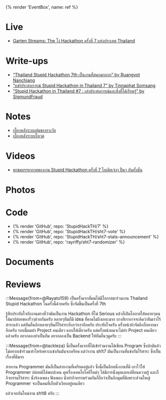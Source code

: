 {% render 'EventBox', name: ref %}

# Live

- [Garten Streams: The โง่ Hackathon ครั้งที่ 7 แห่งประเทศ Thailand](https://www.youtube.com/watch?v=VXBSWZPEHcM)

# Write-ups

- [“Thailand Stupid Hackathon 7th เป็นงานที่สนุกมากกก” by Ruangyot Nanchiang](https://web.facebook.com/Rayato160/posts/pfbid02ZDyh2mG3G7a81fvs31i9UKRnnxme6kJcqR3W5FdnQjKpKqUdi7tjYx5Lb7yTu3VTl)
- [“แชร์ประสบการณ์ Stupid Hackathon in Thailand 7” by Tinnaphat Somsang](https://tinarskii.medium.com/%E0%B9%81%E0%B8%8A%E0%B8%A3%E0%B9%8C%E0%B8%9B%E0%B8%A3%E0%B8%B0%E0%B8%AA%E0%B8%9A%E0%B8%81%E0%B8%B2%E0%B8%A3%E0%B8%93%E0%B9%8C-stupid-hackathon-in-thailand-7-cf240c8a44fb)
- [“Stupid Hackathon in Thailand #7 : เล่าประสบการณ์และสิ่งที่ได้เรียนรู้” by SigmundFraud](https://medium.com/@degeneratehomosapiens/stupid-hackathon-in-thailand-7-%E0%B9%80%E0%B8%A5%E0%B9%88%E0%B8%B2%E0%B8%9B%E0%B8%A3%E0%B8%B0%E0%B8%AA%E0%B8%9A%E0%B8%81%E0%B8%B2%E0%B8%A3%E0%B8%93%E0%B9%8C%E0%B9%81%E0%B8%A5%E0%B8%B0%E0%B8%AA%E0%B8%B4%E0%B9%88%E0%B8%87%E0%B8%97%E0%B8%B5%E0%B9%88%E0%B9%84%E0%B8%94%E0%B9%89%E0%B9%80%E0%B8%A3%E0%B8%B5%E0%B8%A2%E0%B8%99%E0%B8%A3%E0%B8%B9%E0%B9%89-fe89e76acd33)

# Notes

- [เบื้องหลังระบบสุ่มของรางวัล](https://web.facebook.com/rayriffy/posts/pfbid0AocbSpXibYMjiU1vBzeHDkE1hMygRY5cEF9Tydw1G5UGqNZykcpy1P7bJNVmJgWSl)
- [เบื้องหลังระบบโหวต](https://web.facebook.com/dtinth/posts/pfbid02g6Nn4rtn7X51F24ve55b62ceMyxvrHCryUYf6swJZfPYmRvmrMZuZeq2Ydj8LAApl)

# Videos

- [พาชมบรรยากาศของงาน Stupid Hackathon ครั้งที่ 7 ไอเดียเจ๋งๆ ปั่นๆ กันทั้งนั้น](https://youtu.be/N09H1Rbuf9g)

# Photos

# Code

- {% render 'GitHub', repo: 'StupidHackTH/7' %}
- {% render 'GitHub', repo: 'StupidHackTH/sht7-vote' %}
- {% render 'GitHub', repo: 'StupidHackTH/sht7-stats-announcement' %}
- {% render 'GitHub', repo: 'rayriffy/sht7-randomizer' %}

# Documents

# Reviews

:::Message{from=@Rayato159}
เป็นครั้งแรกที่ผมได้มีโอกาสมาร่วมงาน Thailand Stupid Hackathon ในครั้งนี้ด้วยครับ ซึ่งจัดขึ้นเป็นครั้งที่ 7th

รู้สึกประทับใจกับงานตรงที่ว่ามันเป็นงาน Hackathon ที่ไม่ Serious แล้วก็เปิดโอกาสให้หลายๆคนได้มาปล่อยของรั่วๆด้วยกันครับ หลายๆทีมก็มี idea ที่คาดไม่ถึงเยอะมาก บางทีเราอาจจะคิดว่าทีมเราไร้สาระแล้ว แต่ทีมอื่นอีกหลายๆทีมก็ไร้สาระยิ่งกว่าเราอีกครับ ประทับใจครับ ครั้งหน้าถ้าจัดอีกก็อยากมาอีกครับ รอบนี้ผมทำ Project คนเดียว แบบใส่เดี่ยวครับ แต่ครั้งหน้าผมจะไม่ทำ Project คนเดียวแล้วครับ อยากลองทำเป็นทีม อยากลองเป็น Backend ให้ทีมอื่นๆดูครับ
:::

:::Message{from=@tackleza}
นี้เป็นครั้งแรกที่ได้เข้าร่วมงานได้เขียน Program ซึ่งปกติแล้วไม่อยากเข้าร่วมเท่าไหร่เพราะแข่งกันมันจะเครียด แต่ว่างาน sh!t7 มันเป็นงานที่แข่งกันไร้สาระ ซึ่งเป็นเรื่องที่ดีมาก

สายงาน Programmer มันก็เป็นสายงานที่เครียดอยู่แล้ว ซึ่งนี้เป็นอีกหนึ่งงานที่ดี เอาไว้ให้ Programmer ปล่อยผีได้พบปะคน คุยเรื่องเทคโยโลยีใหม่ๆ ได้มีการนั่งคุยแลกเปลี่ยนความรู้ และก็กิจกรรมไร้สาระ นั่งร้องเพลง ฟังเพลง นั่งทำกิจกรรมร่วมกันก็ถือว่าเป็นอีกมุมที่ดีเพราะส่วนใหญ่ Programmer จะเป็นคนที่เก็บตัวเงียบอยู่คนเดียว

แล้วเจอกันใหม่งาน sh!t8 ครับ
:::
